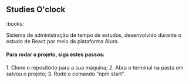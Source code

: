 <h2>Studies O'clock</h2> :books:

Sistema de administração de tempo de estudos, desenvolvido durante o estudo de React por meio da plataforma Alura.

<h4>Para rodar o projeto, siga estes passos:</h4>
1. Clone o repositório para a sua máquina;
2. Abra o terminal na pasta em salvou o projeto;
3. Rode o comando "npm start".